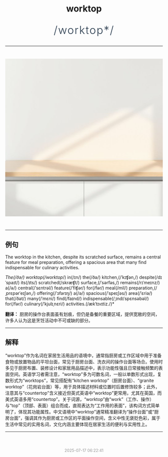 <div align="center">

# worktop

<div style="margin: 30px 0;">
<h1 style="font-size: 2.5em; font-weight: 300; letter-spacing: 2px; margin: 0; color: #2c3e50;">
/worktop*/
</h1>
</div>

</div>

---

<div align="center" style="margin: 40px 0;">

![worktop](images/worktop.png)

</div>

---

## 例句

The worktop in the kitchen, despite its scratched surface, remains a central feature for meal preparation, offering a spacious area that many find indispensable for culinary activities.

*The(/ðə/) worktop(/worktop*/) in(/ɪn/) the(/ðə/) kitchen,(/ˈkɪʧən,/) despite(/dɪˈspaɪt/) its(/ɪts/) scratched(/skræʧt/) surface,(/ˈsərfəs,/) remains(/rɪˈmeɪnz/) a(/ə/) central(/ˈsɛntrəl/) feature(/ˈfiʧər/) for(/fər/) meal(/mil/) preparation,(/ˌprɛpərˈeɪʃən,/) offering(/ˈɔfərɪŋ/) a(/ə/) spacious(/ˈspeɪʃəs/) area(/ˈɛriə/) that(/ðət/) many(/ˈmɛni/) find(/faɪnd/) indispensable(/ˌɪndɪˈspɛnsəbəl/) for(/fər/) culinary(/ˈkjulɪˌnɛri/) activities.(/ækˈtɪvɪtiz./)*

**翻译：** 厨房的操作台表面虽有划痕，但仍是备餐的重要区域，提供宽敞的空间，许多人认为这是烹饪活动中不可或缺的部分。

---

## 解释

“worktop”作为名词在家居生活用品的语境中，通常指厨房或工作区域中用于准备食物或放置物品的平坦台面，常见于厨房台面、洗衣间的操作台面等场合。使用时多见于厨房布置、装修设计和家居用品描述中，表示功能性强且日常接触频繁的表面空间。英语学习者需注意，“worktop”多为可数名词，一般以单数形式出现，复数形式为“worktops”，常见搭配有“kitchen worktop”（厨房台面）、“granite worktop”（花岗岩台面）等，用于具体描述材料或位置时后置修饰较多；此外，注意其与“countertop”含义接近但英式英语中“worktop”更常用，尤其在英国，而美式英语多用“countertop”。关于词源，“worktop”由“work”（工作、操作）与“top”（顶部、表面）组合而成，直观表达为“工作用的表面”，该构词方式简单明了，体现其功能属性。中文语境中“worktop”通常精准翻译为“操作台面”或“厨房台面”，强调其作为厨房或工作区的平面操作空间，含义中性无褒贬色彩，属于生活中常见的实用名词，文化内涵主要体现在居家生活的便利与实用性上。


---

<div align="center" style="margin-top: 50px;">
<small style="color: #999; font-size: 0.9em;">2025-07-17 06:22:41</small>
</div>
